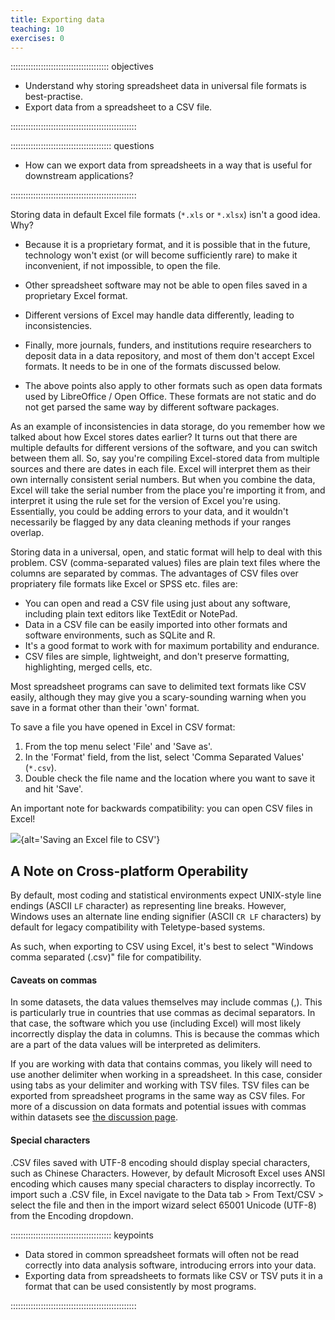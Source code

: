 ```yaml
---
title: Exporting data
teaching: 10
exercises: 0
---
```


::::::::::::::::::::::::::::::::::::::: objectives

- Understand why storing spreadsheet data in universal file formats is best-practise.
- Export data from a spreadsheet to a CSV file.

::::::::::::::::::::::::::::::::::::::::::::::::::

:::::::::::::::::::::::::::::::::::::::: questions

- How can we export data from spreadsheets in a way that is useful for downstream applications?

::::::::::::::::::::::::::::::::::::::::::::::::::

Storing data in default Excel
file formats (`*.xls` or `*.xlsx`) isn't a good idea. Why?

- Because it is a proprietary format, and it is possible that in
  the future, technology won't exist (or will become sufficiently
  rare) to make it inconvenient, if not impossible, to open the file.

- Other spreadsheet software may not be able to open files
  saved in a proprietary Excel format.

- Different versions of Excel may handle data
  differently, leading to inconsistencies.

- Finally, more journals, funders, and institutions require researchers
  to deposit data in a data repository, and most of them don't
  accept Excel formats. It needs to be in one of the formats
  discussed below.

- The above points also apply to other formats such as open data formats used by LibreOffice / Open Office. These formats are not static and do not get parsed the same way by different software packages.

As an example of inconsistencies in data storage, do you remember how we talked about how Excel stores dates earlier? It turns out that there are multiple defaults for different versions of the software, and you can switch between them all. So, say you're
compiling Excel-stored data from multiple sources and there are dates in each file. Excel will interpret them as their own internally consistent serial numbers. But when you combine the data, Excel will take the serial number from the place you're importing it from, and interpret it using the rule set for the version of Excel you're using. Essentially, you could be adding errors to your data, and it wouldn't necessarily be flagged by any data cleaning methods if your ranges overlap.

Storing data in a universal, open, and static format will help to deal with this problem. CSV (comma-separated values) files are plain text files where the columns are separated by commas. The advantages of CSV files over propriatery file formats like Excel or SPSS etc. files are:

- You can open and read a CSV file using just about any software, including plain text editors like TextEdit or NotePad. 
- Data in a CSV file can be easily imported into other formats and software environments, such as SQLite and R. 
- It's a good format to work with for maximum portability and endurance.
- CSV files are simple, lightweight, and don't preserve formatting, highlighting, merged cells, etc.

Most spreadsheet programs can save to delimited text formats like CSV easily, although they may give you a scary-sounding warning when you save in a format other than their 'own' format.

To save a file you have opened in Excel in CSV format:

1. From the top menu select 'File' and 'Save as'.
2. In the 'Format' field, from the list, select 'Comma Separated Values' (`*.csv`).
3. Double check the file name and the location where you want to save it and hit 'Save'.

An important note for backwards compatibility: you can open CSV files in Excel!

![](fig/excel-to-csv.png){alt='Saving an Excel file to CSV'}

## A Note on Cross-platform Operability

By default, most coding and statistical environments expect UNIX-style line endings (ASCII `LF` character) as representing line breaks.  However, Windows uses an alternate line ending signifier (ASCII `CR LF` characters) by default for legacy compatibility with Teletype-based systems.

As such, when exporting to CSV using Excel, it's best to select "Windows comma separated (.csv)" file for compatibility.

#### Caveats on commas

In some datasets, the data values themselves may include commas (,). This is particularly true in countries that
use commas as decimal separators. In that case, the software which you use (including Excel) will most likely incorrectly display the data in columns. This is because the commas which are a part of the data values will be
interpreted as delimiters.

If you are working with data that contains commas, you likely will need to use another delimiter when working in a spreadsheet. In this case, consider using tabs as your delimiter and working with TSV files. TSV files can be exported from spreadsheet
programs in the same way as CSV files. For more of a discussion on data formats and potential issues with commas within datasets see [the discussion page](https://www.datacarpentry.org/spreadsheet-ecology-lesson/discuss/).

#### Special characters

.CSV files saved with UTF-8 encoding should display special characters, such as Chinese Characters. However, by default Microsoft Excel uses ANSI encoding which causes many special characters to display incorrectly. To import such a .CSV file, in Excel navigate to the Data tab > From Text/CSV > select the file and then in the import wizard select 65001 Unicode (UTF-8) from the Encoding dropdown.

:::::::::::::::::::::::::::::::::::::::: keypoints

- Data stored in common spreadsheet formats will often not be read correctly into data analysis software, introducing errors into your data.
- Exporting data from spreadsheets to formats like CSV or TSV puts it in a format that can be used consistently by most programs.

::::::::::::::::::::::::::::::::::::::::::::::::::


